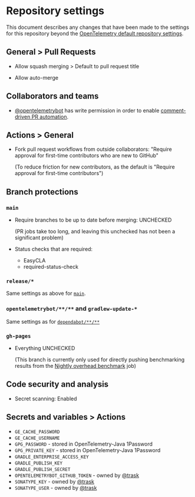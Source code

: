 # Repository settings

This document describes any changes that have been made to the
settings for this repository beyond the [OpenTelemetry default repository
settings](https://github.com/open-telemetry/community/blob/main/docs/how-to-configure-new-repository.md#repository-settings).

## General > Pull Requests

* Allow squash merging > Default to pull request title

* Allow auto-merge

## Collaborators and teams

* [@opentelemetrybot](https://github.com/opentelemetrybot) has write permission in order to
  enable [comment-driven PR automation](workflows/comment-driven-pr-automation.yml).

## Actions > General

* Fork pull request workflows from outside collaborators:
  "Require approval for first-time contributors who are new to GitHub"

  (To reduce friction for new contributors,
  as the default is "Require approval for first-time contributors")

## Branch protections

### `main`

* Require branches to be up to date before merging: UNCHECKED

  (PR jobs take too long, and leaving this unchecked has not been a significant problem)

* Status checks that are required:

  * EasyCLA
  * required-status-check

### `release/*`

Same settings as above for [`main`](#main).

### `opentelemetrybot/**/**` and `gradlew-update-*`

Same settings as
for [`dependabot/**/**`](https://github.com/open-telemetry/community/blob/main/docs/how-to-configure-new-repository.md#branch-protection-rule-dependabot)

### `gh-pages`

* Everything UNCHECKED

  (This branch is currently only used for directly pushing benchmarking results from the
  [Nightly overhead benchmark](https://github.com/open-telemetry/opentelemetry-java-instrumentation/actions/workflows/nightly-benchmark-overhead.yml)
  job)

## Code security and analysis

* Secret scanning: Enabled

## Secrets and variables > Actions

* `GE_CACHE_PASSWORD`
* `GE_CACHE_USERNAME`
* `GPG_PASSWORD` - stored in OpenTelemetry-Java 1Password
* `GPG_PRIVATE_KEY` - stored in OpenTelemetry-Java 1Password
* `GRADLE_ENTERPRISE_ACCESS_KEY`
* `GRADLE_PUBLISH_KEY`
* `GRADLE_PUBLISH_SECRET`
* `OPENTELEMETRYBOT_GITHUB_TOKEN` - owned by [@trask](https://github.com/trask)
* `SONATYPE_KEY` - owned by [@trask](https://github.com/trask)
* `SONATYPE_USER` - owned by [@trask](https://github.com/trask)
